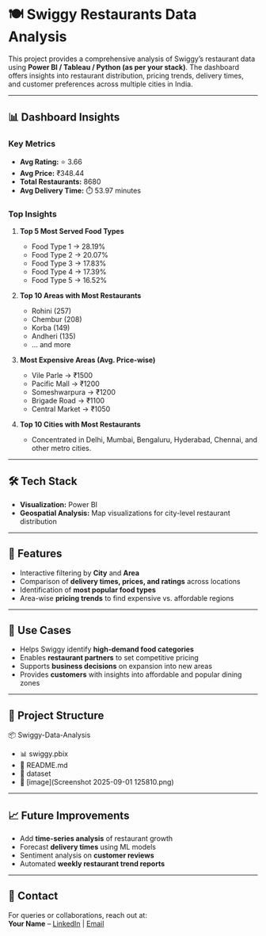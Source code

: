 # 🍽️ Swiggy Restaurants Data Analysis  

This project provides a comprehensive analysis of Swiggy’s restaurant data using **Power BI / Tableau / Python (as per your stack)**. The dashboard offers insights into restaurant distribution, pricing trends, delivery times, and customer preferences across multiple cities in India.  

---

## 📊 Dashboard Insights  

### Key Metrics  
- **Avg Rating:** ⭐ 3.66  
- **Avg Price:** ₹348.44  
- **Total Restaurants:** 8680  
- **Avg Delivery Time:** ⏱️ 53.97 minutes  

### Top Insights  
1. **Top 5 Most Served Food Types**  
   - Food Type 1 → 28.19%  
   - Food Type 2 → 20.07%  
   - Food Type 3 → 17.83%  
   - Food Type 4 → 17.39%  
   - Food Type 5 → 16.52%  

2. **Top 10 Areas with Most Restaurants**  
   - Rohini (257)  
   - Chembur (208)  
   - Korba (149)  
   - Andheri (135)  
   - … and more  

3. **Most Expensive Areas (Avg. Price-wise)**  
   - Vile Parle → ₹1500  
   - Pacific Mall → ₹1200  
   - Someshwarpura → ₹1200  
   - Brigade Road → ₹1100  
   - Central Market → ₹1050  

4. **Top 10 Cities with Most Restaurants**  
   - Concentrated in Delhi, Mumbai, Bengaluru, Hyderabad, Chennai, and other metro cities.  

---

## 🛠️ Tech Stack   
- **Visualization:** Power BI  
- **Geospatial Analysis:** Map visualizations for city-level restaurant distribution  

---

## 🚀 Features  
- Interactive filtering by **City** and **Area**  
- Comparison of **delivery times, prices, and ratings** across locations  
- Identification of **most popular food types**  
- Area-wise **pricing trends** to find expensive vs. affordable regions  

---

## 📌 Use Cases  
- Helps Swiggy identify **high-demand food categories**  
- Enables **restaurant partners** to set competitive pricing  
- Supports **business decisions** on expansion into new areas  
- Provides **customers** with insights into affordable and popular dining zones  

---

## 📂 Project Structure  
📦 Swiggy-Data-Analysis
 - 📊 swiggy.pbix   
 - 📜 README.md               
 - 📂 dataset                   
 - 📂 [image](Screenshot 2025-09-01 125810.png)                 
---
## 📈 Future Improvements  
- Add **time-series analysis** of restaurant growth  
- Forecast **delivery times** using ML models  
- Sentiment analysis on **customer reviews**  
- Automated **weekly restaurant trend reports**  

---

## 📧 Contact  
For queries or collaborations, reach out at:  
**Your Name** – [LinkedIn](https://www.linkedin.com/in/aniket-90b49725a/) | [Email](aniket25287@gmail.com)  
